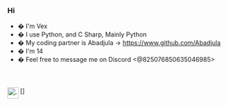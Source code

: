 ### Hi

- � I'm Vex
- � I use Python, and C Sharp, Mainly Python
- � My coding partner is Abadjula -> https://www.github.com/Abadjula
- � I'm 14
- � Feel free to message me on Discord <@825076850635046985>

<br />

### 

[<img align="left" alt="." width=26px scr="https://cdn.discordapp.com/attachments/825093024988004393/874912573345116170/514f93b66b3d4fc2b681d18be233e175.png" />]
